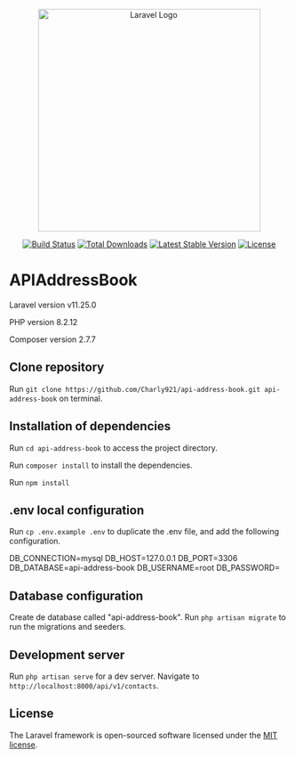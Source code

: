 <p align="center"><a href="https://laravel.com" target="_blank"><img src="https://raw.githubusercontent.com/laravel/art/master/logo-lockup/5%20SVG/2%20CMYK/1%20Full%20Color/laravel-logolockup-cmyk-red.svg" width="400" alt="Laravel Logo"></a></p>

<p align="center">
<a href="https://github.com/laravel/framework/actions"><img src="https://github.com/laravel/framework/workflows/tests/badge.svg" alt="Build Status"></a>
<a href="https://packagist.org/packages/laravel/framework"><img src="https://img.shields.io/packagist/dt/laravel/framework" alt="Total Downloads"></a>
<a href="https://packagist.org/packages/laravel/framework"><img src="https://img.shields.io/packagist/v/laravel/framework" alt="Latest Stable Version"></a>
<a href="https://packagist.org/packages/laravel/framework"><img src="https://img.shields.io/packagist/l/laravel/framework" alt="License"></a>
</p>

# APIAddressBook

Laravel version v11.25.0

PHP version 8.2.12

Composer version 2.7.7

## Clone repository

Run `git clone https://github.com/Charly921/api-address-book.git api-address-book` on terminal.

## Installation of dependencies

Run `cd api-address-book` to access the project directory.

Run `composer install` to install the dependencies.

Run `npm install`

## .env local configuration
Run `cp .env.example .env` to duplicate the .env file, and add the following configuration.

DB_CONNECTION=mysql
DB_HOST=127.0.0.1
DB_PORT=3306
DB_DATABASE=api-address-book
DB_USERNAME=root
DB_PASSWORD=

## Database configuration
Create de database called "api-address-book".
Run `php artisan migrate` to run the migrations and seeders.

## Development server

Run `php artisan serve` for a dev server. Navigate to `http://localhost:8000/api/v1/contacts`.

## License

The Laravel framework is open-sourced software licensed under the [MIT license](https://opensource.org/licenses/MIT).
